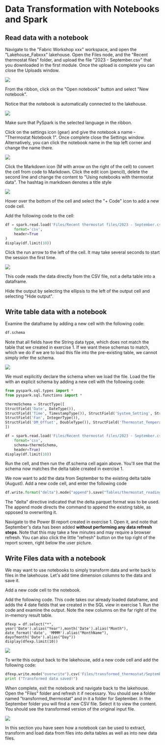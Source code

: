 # Data Transformation with Notebooks and Spark

## Read **data with a** notebook

Navigate to the "Fabric Workshop xxx" workspace, and open the "Lakehouse_Fabxxx" lakehouse. Open the Files node, and the "Recent thermostat files" folder, and upload the file "2023 - September.csv" that you downloaded in the first module. Once the upload is complete you can close the Uploads window.

![](assets/20240319_105603_image.png)

From the ribbon, click on the "Open notebook" button and select "New notebook".

Notice that the notebook is automatically connected to the lakehouse.

![](assets/20240319_105722_image.png)

Make sure that PySpark is the selected language in the ribbon.

Click on the settings icon (gear) and give the notebook a name - "Thermostat Notebook 1". Once complete close the Settings window. Alternatively, you can click the notebook name in the top left corner and change the name there.

![](assets/20240319_105930_image.png)

Click the Markdown icon (M with arrow on the right of the cell) to convert the cell from code to Markdown. Click the edit icon (pencil), delete the second line and change the content to "Using notebooks with thermostat data". The hashtag in markdown denotes a title style

![](assets/02_Data_Transformation_changetomarkdown.png)

Hover over the bottom of the cell and select the "+ Code" icon to add a new code cell.

Add the following code to the cell:

```Python
df = spark.read.load('Files/Recent thermostat files/2023 - September.csv',
    format='csv',
    header=True
)
display(df.limit(10))
```

Click the run arrow to the left of the cell. It may take several seconds to start the session the first time.

![](assets/20240319_110326_image.png)

This code reads the data directly from the CSV file, not a delta table into a dataframe.

Hide the output by selecting the ellipsis to the left of the output cell and selecting "Hide output".

## Write **table** data with a notebook

Examine the dataframe by adding a new cell with the following code:

```Python
df.schema
```

Note that all fields have the String data type, which does not match the table that we created in exercise 1. If we want these schemas to match, which we do if we are to load this file into the pre-existing table, we cannot simply infer the schema.

![](assets/20240319_111031_image.png)

We must explicitly declare the schema when we load the file. Load the file with an explicit schema by adding a new cell with the following code:

```Python
from pyspark.sql.types import *
from pyspark.sql.functions import *

thermoSchema = StructType([
StructField('Date', DateType()), 
StructField('Time', TimestampType()), StructField('System_Setting', StringType()), StructField('System_Mode', StringType()), StructField('Calendar_Event', StringType()), StructField('Program_Mode', StringType()), StructField('Cool_Set_Temp', DoubleType()), StructField('Heat_Set_Temp', DoubleType()), StructField('Current_Temp', DoubleType()), StructField('Current_Humidity', IntegerType()), StructField('Outdoor_Temp', DoubleType()), StructField('Wind_Speed', IntegerType()), StructField('Cool_Stage_1', IntegerType()), StructField('Cool_Stage_2', IntegerType()), StructField('Heat_Stage_1', IntegerType()), StructField('Heat_Stage_2', IntegerType()), StructField('Aux_Heat_1', IntegerType()), 
StructField('Fan', IntegerType()), 
StructField('DM_Offset', DoubleType()), StructField('Thermostat_Temperature', DoubleType()), StructField('Thermostat_Humidity', IntegerType()), StructField('Thermostat_Motion', IntegerType())
])

df = spark.read.load('Files/Recent thermostat files/2023 - September.csv',
    format='csv',
    schema=thermoSchema,
    header=True)
display(df.limit(10))

```

Run the cell, and then run the df.schema cell again above. You'll see that the schema now matches the delta table created in exercise 1.

We now want to add the data from September to the existing delta table (August). Add a new code cell, and enter the following code

```Python
df.write.format("delta").mode("append").save("Tables/thermostat_readings")
```

The "delta" directive indicated that the delta parquet format was to be used. The append mode directs the command to append the existing table, as opposed to overwriting it.

Navigate to the Power BI report created in exercise 1. Open it, and note that September's data has been added **without performing any data refresh steps**. Note that this may take a few minutes and may require a browser refresh. You can also click the little "refresh" button on the top right of the report screen, right below the user picture.

## Write Files data with a notebook

We may want to use notebooks to simply transform data and write back to files in the lakehouse. Let's add time dimension columns to the data and save it.

Add a new code cell to the notebook.

Add the following code. This code takes our already loaded dataframe, and adds the 4 date fields that we created in the SQL view in exercise 1. Run the code and examine the output. Note the new columns on the far right of the in-memory result table.

```
dfexp = df.select("*", year('Date').alias("Year"),month('Date').alias("Month"), date_format('date', 'MMMM').alias("MonthName"), dayofmonth('Date').alias("Day"))
display(dfexp.limit(10))
```

![](assets/20240319_112322_image.png)

To write this output back to the lakehouse, add a new code cell and add the following code:

```Python
dfexp.write.mode("overwrite").csv('Files/transformed_thermostat/September2023')
print ("Transformed data saved!")
```

When complete, exit the notebook and navigate back to the lakehouse. Open the "Files" folder and refresh it if necessary. You should see a folder named "transformed_thermostat" and in it a folder for September. In the September folder you will find a new CSV file. Select it to view the content. You should see the transformed version of the original input file.

![](assets/20240319_135250_image.png)

In this section you have seen how a notebook can be used to extract, transform and load data from files into delta tables as well as into new data files.
